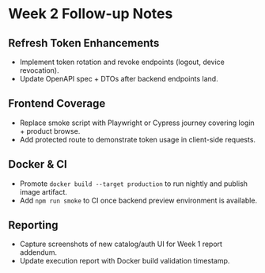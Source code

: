 # Week 2 Follow-up Notes

## Refresh Token Enhancements
- Implement token rotation and revoke endpoints (logout, device revocation).
- Update OpenAPI spec + DTOs after backend endpoints land.

## Frontend Coverage
- Replace smoke script with Playwright or Cypress journey covering login + product browse.
- Add protected route to demonstrate token usage in client-side requests.

## Docker & CI
- Promote `docker build --target production` to run nightly and publish image artifact.
- Add `npm run smoke` to CI once backend preview environment is available.

## Reporting
- Capture screenshots of new catalog/auth UI for Week 1 report addendum.
- Update execution report with Docker build validation timestamp.
